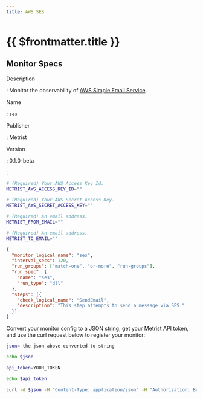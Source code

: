 ```yaml
---
title: AWS SES
---
```


# {{ $frontmatter.title }}

## Monitor Specs

Description

: Monitor the observability of [AWS Simple Email Service](https://aws.amazon.com/ses/).

Name

: `ses`

Publisher

: Metrist

Version

: 0.1.0-beta

: &nbsp;


<!--@include: /parts/_1.md-->


<!--@include: /parts/_2.md-->


<!--@include: /parts/_3.md-->


```sh
# (Required) Your AWS Access Key Id.
METRIST_AWS_ACCESS_KEY_ID=""

# (Required) Your AWS Secret Access Key.
METRIST_AWS_SECRET_ACCESS_KEY=""

# (Required) An email address.
METRIST_FROM_EMAIL=""

# (Required) An email address.
METRIST_TO_EMAIL=""
```

<!--@include: /parts/tips_env-vars.md -->


<!--@include: /parts/_4.md-->


```json
{
  "monitor_logical_name": "ses",
  "interval_secs": 120,
  "run_groups": ["match-one", "or-more", "run-groups"],
  "run_spec": {
    "name": "ses",
    "run_type": "dll"
  },
  "steps": [{
    "check_logical_name": "SendEmail",
    "description": "This step attempts to send a message via SES."
  }]
}
```




Convert your monitor config to a JSON string, get your Metrist API token, and use the curl request below to register your monitor:

```sh
json= the json above converted to string

echo $json

api_token=YOUR_TOKEN

echo $api_token

curl -d $json -H "Content-Type: application/json" -H "Authorization: Bearer $api_token" 'https://app.metrist.io/api/v0/monitor-config'

```

<!--@include: /parts/tips_api.md-->


<!--@include: /parts/_5.md-->


<!--@include: /parts/result.md-->